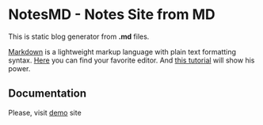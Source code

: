 # NotesMD - Notes Site from MD

This is static blog generator from **.md** files. 

[Markdown](https://en.wikipedia.org/wiki/Markdown) is a lightweight markup language with plain text formatting syntax. [Here](http://whatismarkdown.com) you can find your favorite editor. And [this tutorial](http://www.markdowntutorial.com) will show his power.

## Documentation

Please, visit [demo](https://egeneralov.github.io/notesmd) site
